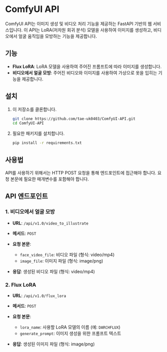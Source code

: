 # ComfyUI API

ComfyUI API는 이미지 생성 및 비디오 처리 기능을 제공하는 FastAPI 기반의 웹 서비스입니다. 이 API는 LoRA(저차원 회귀 분석) 모델을 사용하여 이미지를 생성하고, 비디오에서 얼굴 움직임을 모방하는 기능을 제공합니다.



## 기능
- **Flux LoRA**: LoRA 모델을 사용하여 주어진 프롬프트에 따라 이미지를 생성합니다.
- **비디오에서 얼굴 모방**: 주어진 비디오와 이미지를 사용하여 가상으로 옷을 입히는 기능을 제공합니다.

## 설치
1. 이 저장소를 클론합니다.
   ```bash
   git clone https://github.com/tae-uk0403/ComfyUI-API.git
   cd ComfyUI-API
   ```

2. 필요한 패키지를 설치합니다.
   ```bash
   pip install -r requirements.txt
   ```



## 사용법
API를 사용하기 위해서는 HTTP POST 요청을 통해 엔드포인트에 접근해야 합니다. 요청 본문에 필요한 매개변수를 포함해야 합니다.

## API 엔드포인트

### 1. 비디오에서 얼굴 모방
- **URL**: `/api/v1.0/video_to_illustrate`
- **메서드**: `POST`
- **요청 본문**:
  - `face_video_file`: 비디오 파일 (형식: video/mp4)
  - `image_file`: 이미지 파일 (형식: image/png)

- **응답**: 생성된 비디오 파일 (형식: video/mp4)

### 2. Flux LoRA
- **URL**: `/api/v1.0/flux_lora`
- **메서드**: `POST`
- **요청 본문**:
  - `lora_name`: 사용할 LoRA 모델의 이름 (예: `DARCHFLUX`)
  - `generate_prompt`: 이미지 생성을 위한 프롬프트 텍스트

- **응답**: 생성된 이미지 파일 (형식: image/png)


